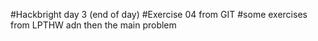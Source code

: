 #Hackbright day 3 (end of day)
#Exercise 04 from GIT
#some exercises from LPTHW adn then the main problem